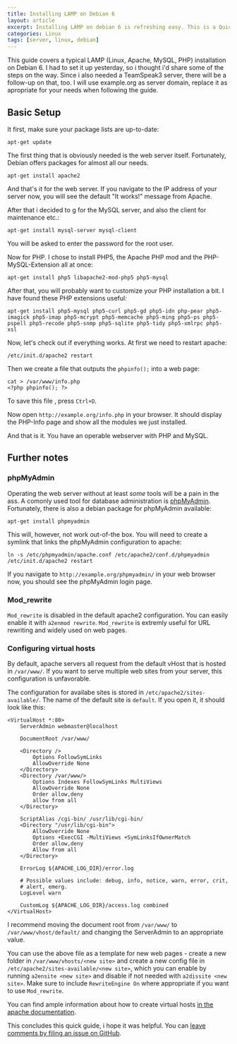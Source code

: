 ```yaml
---
title: Installing LAMP on Debian 6
layout: article
excerpt: Installing LAMP on debian 6 is refreshing easy. This is a Quick How-To Guide through a standard LAMP installation on Debian 6.
categories: Linux
tags: [server, linux, debian]
---
```


This guide covers a typical LAMP (Linux, Apache, MySQL, PHP) installation on Debian 6. I had to set it up yesterday, so i thought i'd share some of the steps on the way. Since i also needed a TeamSpeak3 server, there will be a follow-up
on that, too. I will use example.org as server domain, replace it as apropriate for your needs when following the guide.

Basic Setup
----------------

It first, make sure your package lists are up-to-date:

	apt-get update

The first thing that is obviously needed is the web server itself. Fortunately, Debian offers packages for almost all our needs.


	apt-get install apache2


And that's it for the web server. If you navigate to the IP address of your server now, you will see the default "It works!" message from Apache.

After that i decided to g for the MySQL server, and also the client for maintenance etc.:

	apt-get install mysql-server mysql-client

You will be asked to enter the password for the root user. 

Now for PHP. I chose to install PHP5, the Apache PHP mod and the PHP-MySQL-Extension all at once:

	apt-get install php5 libapache2-mod-php5 php5-mysql

After that, you will probably want to customize your PHP installation a bit. I have found these PHP extensions useful:

	apt-get install php5-mysql php5-curl php5-gd php5-idn php-pear php5-imagick php5-imap php5-mcrypt php5-memcache php5-ming php5-ps php5-pspell php5-recode php5-snmp php5-sqlite php5-tidy php5-xmlrpc php5-xsl

Now, let's check out if everything works. At first we need to restart apache:

	/etc/init.d/apache2 restart

Then we create a file that outputs the `phpinfo();` into a web page:

	cat > /var/www/info.php
	<?php phpinfo(); ?>

To save this file , press `Ctrl+D`.

Now open `http://example.org/info.php` in your browser. It should display the PHP-Info page and show all the modules we just installed.

And that is it. You have an operable webserver with PHP and MySQL.

Further notes
--------------


### phpMyAdmin

Operating the web server without at least *some* tools will be a pain in the ass. A comonly used tool for database administration is [phpMyAdmin](http://www.phpmyadmin.net/home_page/index.php). Fortunately, there is also a debian package for phpMyAdmin available:


	apt-get install phpmyadmin 

This will, however, not work out-of-the box. You will need to create a symlink that links the phpMyAdmin configuration to apache:

	ln -s /etc/phpmyadmin/apache.conf /etc/apache2/conf.d/phpmyadmin
	/etc/init.d/apache2 restart


If you navigate to `http://example.org/phpmyadmin/` in your web browser now, you should see the phpMyAdmin login page.

### Mod_rewrite

`Mod_rewrite` is disabled in the default apache2 configuration. You can easily enable it with `a2enmod rewrite`. `Mod_rewrite` is extremly useful for URL rewriting and widely used on web pages.

### Configuring virtual hosts

By default, apache servers all request from the default vHost that is hosted in `/var/www/`. If you want to serve multiple web sites from your server, this configuration is unfavorable. 

The configuration for availabe sites is stored in `/etc/apache2/sites-available/`. The name of the default site is `default`. If you open it, it should look like this:

	<VirtualHost *:80>
		ServerAdmin webmaster@localhost

		DocumentRoot /var/www/
		
		<Directory />
			Options FollowSymLinks
			AllowOverride None		
		</Directory>
		<Directory /var/www/>
			Options Indexes FollowSymLinks MultiViews
			AllowOverride None
			Order allow,deny
			allow from all		
		</Directory>

		ScriptAlias /cgi-bin/ /usr/lib/cgi-bin/
		<Directory "/usr/lib/cgi-bin">
			AllowOverride None
			Options +ExecCGI -MultiViews +SymLinksIfOwnerMatch
			Order allow,deny
			Allow from all
		</Directory>

		ErrorLog ${APACHE_LOG_DIR}/error.log

		# Possible values include: debug, info, notice, warn, error, crit,
		# alert, emerg.
		LogLevel warn

		CustomLog ${APACHE_LOG_DIR}/access.log combined
	</VirtualHost>


I recommend moving the document root from `/var/www/` to `/var/www/vhost/default/` and changing the ServerAdmin to an appropriate value.

You can use the above file as a template for new web pages - create a new folder in `/var/www/vhosts/<new site>` and create a new config file in `/etc/apache2/sites-available/<new site>`, which you can enable by running
`a2ensite <new site>` and disable if not needed with `a2dissite <new site>`. Make sure to include `RewriteEngine On` where appropriate if you want to use `Mod_rewrite`.

You can find ample information about how to create virtual hosts [in the apache documentation](http://httpd.apache.org/docs/2.2/en/vhosts/).

This concludes this quick guide, i hope it was helpful. You can [leave comments by filing an issue on GitHub](https://github.com/NetzwergX/netzwergx.github.com/issues).
